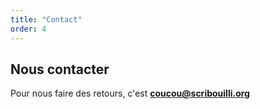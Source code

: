 ```yaml
---
title: "Contact"
order: 4
---
```


## Nous contacter

Pour nous faire des retours, c'est **coucou@scribouilli.org**
